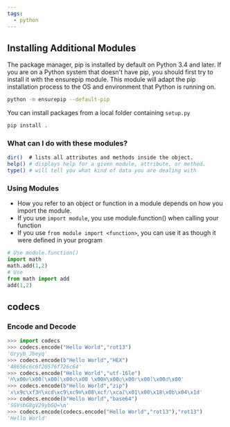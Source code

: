 ```yaml
---
tags:
  - python
---
```


## Installing Additional Modules

The package manager, pip is installed by default on Python 3.4 and later. If you are on a Python system that doesn't have pip, you should first try to install it with the ensurepip module. This module will adapt the pip installation process to the OS and environment that Python is running on.

```bash
python -m ensurepip --default-pip
```

You can install packages from a local folder containing `setup.py`

```bash
pip install .
```

### What can I do with these modules?

```bash
dir()  # lists all attributes and methods inside the object.
help() # displays help for a given module, attribute, or method.
type() # will tell you what kind of data you are dealing with
```

### Using Modules

- How you refer to an object or function in a module depends on how you import the module.
- If you use `import module`, you use module.function() when calling your function
- If you use `from module import <function>`, you can use it as though it were defined in your program

```python
# Use module.function()
import math
math.add(1,2)
# Use
from math import add
add(1,2)
```

## codecs

### Encode and Decode

```python
>>> import codecs
>>> codecs.encode("Hello World","rot13")
'Uryyb Jbeyq'
>>> codecs.encode(b"Hello World","HEX")
'48656c6c6f20576f726c64'
>>> codecs.encode("Hello World","utf-16le")
'H\x00e\x00l\x00l\x00o\x00 \x00W\x00o\x00r\x00l\x00d\x00'
>>> codecs.encode(b"Hello World","zip")
'x\x9c\xf3H\xcd\xc9\xc9W\x08\xcf/\xcaI\x01\x00\x18\x0b\x04\x1d'
>>> codecs.encode(b"Hello World","base64")
'SGVsbG8gV29ybGQ=\n'
>>> codecs.encode(codecs.encode("Hello World","rot13"),"rot13")
'Hello World'
```

